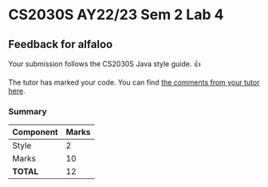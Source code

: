 # CS2030S AY22/23 Sem 2 Lab 4
## Feedback for alfaloo
Your submission follows the CS2030S Java style guide. :+1:

The tutor has marked your code. You can find [the comments from your tutor here](https://www.github.com/nus-cs2030s-2223-s2/lab4-alfaloo/commit/c35ec97c62177327647b712cb1937553886b5adf).
### Summary

| Component | Marks |
|-----------|-------|
| Style | 2 |
| Marks | 10 |
| **TOTAL** | 12 |
